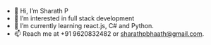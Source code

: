 - 👋 Hi, I’m Sharath P
- 👀 I’m interested in full stack development
- 🌱 I’m currently learning react.js, C# and Python.
- 📫 Reach me at +91 9620832482 or sharathpbhaath@gmail.com.

<!---
sharathpbharath/sharathpbharath is a ✨ special ✨ repository because its `README.md` (this file) appears on your GitHub profile.
You can click the Preview link to take a look at your changes.
--->
